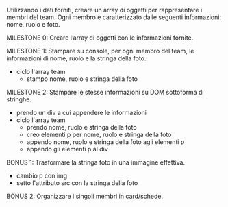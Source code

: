 Utilizzando i dati forniti, creare un array di oggetti per rappresentare i membri del team.
Ogni membro è caratterizzato dalle seguenti informazioni: nome, ruolo e foto.

MILESTONE 0:
Creare l’array di oggetti con le informazioni fornite.

MILESTONE 1:
Stampare su console, per ogni membro del team, le informazioni di nome, ruolo e la stringa della foto.
- ciclo l'array team
    - stampo nome, ruolo e stringa della foto

MILESTONE 2:
Stampare le stesse informazioni su DOM sottoforma di stringhe.
- prendo un div a cui appendere le informazioni
- ciclo l'array team
    - prendo nome, ruolo e stringa della foto
    - creo elementi p per nome, ruolo e stringa della foto
    - appendo nome, ruolo e stringa della foto agli elementi p
    - appendo gli elementi p al div

BONUS 1:
Trasformare la stringa foto in una immagine effettiva.
- cambio p con img 
- setto l'attributo src con la stringa della foto

BONUS 2:
Organizzare i singoli membri in card/schede.